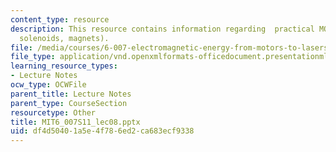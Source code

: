 ```yaml
---
content_type: resource
description: This resource contains information regarding  practical MQS systems (torroids,
  solenoids, magnets).
file: /media/courses/6-007-electromagnetic-energy-from-motors-to-lasers-spring-2011/df4d50401a5e4f786ed2ca683ecf9338_MIT6_007S11_lec08.pptx
file_type: application/vnd.openxmlformats-officedocument.presentationml.presentation
learning_resource_types:
- Lecture Notes
ocw_type: OCWFile
parent_title: Lecture Notes
parent_type: CourseSection
resourcetype: Other
title: MIT6_007S11_lec08.pptx
uid: df4d5040-1a5e-4f78-6ed2-ca683ecf9338
---
```


